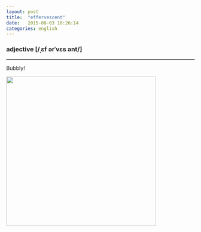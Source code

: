 ```yaml
---
layout: post
title:  "effervescent"
date:   2015-08-03 10:26:14
categories: english
---
```

### adjective [/ˌɛf ərˈvɛs ənt/]
-----------
Bubbly!

<img width='400' src="/wombats-learning/images/bubbles.jpg"/>

